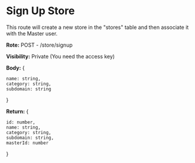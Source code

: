 # Sign Up Store

This route will create a new store in the "stores" table and then associate it with the Master user.

**Rote:** POST - /store/signup

**Visibility:** Private (You need the access key)

**Body:** { 
    
    name: string,
    category: string,
    subdomain: string
    
}

**Return:** { 
    
    id: number,
    name: string,
    category: string,
    subdomain: string,
    masterId: number
    
}